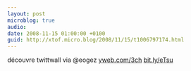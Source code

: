 ```yaml
---
layout: post
microblog: true
audio: 
date: 2008-11-15 01:00:00 +0100
guid: http://xtof.micro.blog/2008/11/15/t1006797174.html
---
```

découvre twittwall via @eogez [yweb.com/3ch](http://yweb.com/3ch) [bit.ly/eTsu](http://bit.ly/eTsu)
